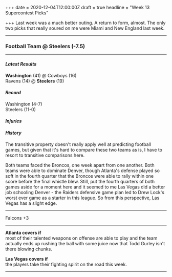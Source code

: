 +++
date = 2020-12-04T12:00:00Z
draft = true
headline = "Week 13 Supercontest Picks"

+++
Last week was a much better outing. A return to form, almost. The only two picks that really soured on me were Miami and New England last week.

***

### Football Team @ Steelers (-7.5)

***

#### _Latest Results_

**Washington** (41) @ Cowboys (16)  
Ravens (14) @ **Steelers** (19)

#### _Record_

Washington (4-7)  
Steelers (11-0)

#### _Injuries_

#### _History_

The transitive property doesn't really apply well at predicting football games, but given that it's hard to compare these two teams as is, I have to resort to transitive comparisons here.

Both teams faced the Broncos, one week apart from one another. Both teams were able to dominate Denver, though Atlanta's defense played so soft in the fourth quarter that the Broncos were able to rally within one score before the final whistle blew. Still, put the fourth quarters of both games aside for a moment here and it seemed to me Las Vegas did a better job schooling Denver - the Raiders defensive game plan led to Drew Lock's worst ever game as a starter in this league. So from this perspective, Las Vegas has a slight edge.

***

Falcons +3

***

**Atlanta covers if**  
most of their talented weapons on offense are able to play and the team actually ends up rushing the ball with some juice now that Todd Gurley isn't there blowing chunks.

**Las Vegas covers if**  
the players take their fighting spirit on the road this week.

***

### 